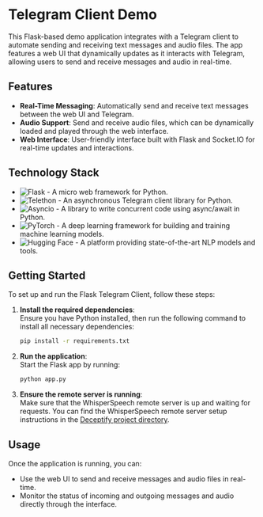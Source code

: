 #  Telegram Client Demo

This Flask-based demo application integrates with a Telegram client to automate sending and receiving text messages and audio files. The app features a web UI that dynamically updates as it interacts with Telegram, allowing users to send and receive messages and audio in real-time.

## Features

- **Real-Time Messaging**: Automatically send and receive text messages between the web UI and Telegram.
- **Audio Support**: Send and receive audio files, which can be dynamically loaded and played through the web interface.
- **Web Interface**: User-friendly interface built with Flask and Socket.IO for real-time updates and interactions.

## Technology Stack

- ![Flask](https://img.shields.io/badge/Flask-000000?style=for-the-badge&logo=flask&logoColor=white) - A micro web framework for Python.
- ![Telethon](https://img.shields.io/badge/Telethon-0000FF?style=for-the-badge) - An asynchronous Telegram client library for Python.
- ![Asyncio](https://img.shields.io/badge/Asyncio-0000FF?style=for-the-badge) - A library to write concurrent code using async/await in Python.
- ![PyTorch](https://img.shields.io/badge/PyTorch-EE4C2C?style=for-the-badge&logo=pytorch&logoColor=white) - A deep learning framework for building and training machine learning models.
- ![Hugging Face](https://img.shields.io/badge/Hugging%20Face-FFCA28?style=for-the-badge&logo=huggingface&logoColor=black) - A platform providing state-of-the-art NLP models and tools.

## Getting Started

To set up and run the Flask Telegram Client, follow these steps:

1. **Install the required dependencies**:  
   Ensure you have Python installed, then run the following command to install all necessary dependencies:  
   ```bash
   pip install -r requirements.txt
   ```

2. **Run the application**:  
   Start the Flask app by running:  
   ```bash
   python app.py
   ```

3. **Ensure the remote server is running**:  
   Make sure that the WhisperSpeech remote server is up and waiting for requests. You can find the WhisperSpeech remote server setup instructions in the [Deceptify project directory](https://github.com/an1604/Deceptify/tree/main/WhisperSpeech).

## Usage

Once the application is running, you can:

- Use the web UI to send and receive messages and audio files in real-time.
- Monitor the status of incoming and outgoing messages and audio directly through the interface.
